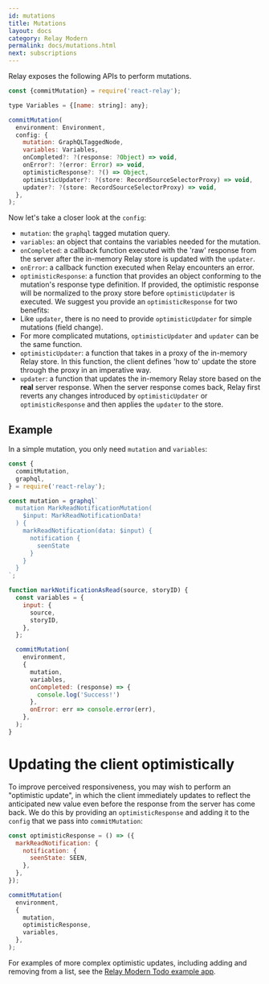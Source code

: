 ```yaml
---
id: mutations
title: Mutations
layout: docs
category: Relay Modern
permalink: docs/mutations.html
next: subscriptions
---
```


Relay exposes the following APIs to perform mutations.

```javascript
const {commitMutation} = require('react-relay');

type Variables = {[name: string]: any};

commitMutation(
  environment: Environment,
  config: {
    mutation: GraphQLTaggedNode,
    variables: Variables,
    onCompleted?: ?(response: ?Object) => void,
    onError?: ?(error: Error) => void,
    optimisticResponse?: ?() => Object,
    optimisticUpdater?: ?(store: RecordSourceSelectorProxy) => void,
    updater?: ?(store: RecordSourceSelectorProxy) => void,
  },
);
```

Now let's take a closer look at the `config`:

* `mutation`: the `graphql` tagged mutation query.
* `variables`: an object that contains the variables needed for the mutation.
* `onCompleted`: a callback function executed with the 'raw' response from the server after the in-memory Relay store is updated with the `updater`.
* `onError`: a callback function executed when Relay encounters an error.
* `optimisticResponse`: a function that provides an object conforming to the mutation's response type definition. If provided, the optimistic response will be normalized to the proxy store before `optimisticUpdater` is executed. We suggest you provide an `optimisticResponse` for two benefits:
 * Like `updater`, there is no need to provide `optimisticUpdater` for simple mutations (field change).
 * For more complicated mutations, `optimisticUpdater` and `updater` can be the same function.
* `optimisticUpdater`: a function that takes in a proxy of the in-memory Relay store. In this function, the client defines 'how to' update the store through the proxy in an imperative way.
* `updater`: a function that updates the in-memory Relay store based on the **real** server response. When the server response comes back, Relay first reverts any changes introduced by `optimisticUpdater` or `optimisticResponse` and then applies the `updater` to the store.

## Example

In a simple mutation, you only need `mutation` and `variables`:

```javascript
const {
  commitMutation,
  graphql,
} = require('react-relay');

const mutation = graphql`
  mutation MarkReadNotificationMutation(
    $input: MarkReadNotificationData!
  ) {
    markReadNotification(data: $input) {
      notification {
        seenState
      }
    }
  }
`;

function markNotificationAsRead(source, storyID) {
  const variables = {
    input: {
      source,
      storyID,
    },
  };

  commitMutation(
    environment,
    {
      mutation,
      variables,
      onCompleted: (response) => {
        console.log('Success!')
      },
      onError: err => console.error(err),
    },
  );
}
```

# Updating the client optimistically

To improve perceived responsiveness, you may wish to perform an "optimistic update", in which the client immediately updates to reflect the anticipated new value even before the response from the server has come back. We do this by providing an `optimisticResponse` and adding it to the `config` that we pass into `commitMutation`:

```javascript
const optimisticResponse = () => ({
  markReadNotification: {
    notification: {
      seenState: SEEN,
    },
  },
});

commitMutation(
  environment,
  {
    mutation,
    optimisticResponse,
    variables,
  },
);
```

For examples of more complex optimistic updates, including adding and removing from a list, see the [Relay Modern Todo example app](https://github.com/relayjs/relay-examples/tree/master/todo-modern).
